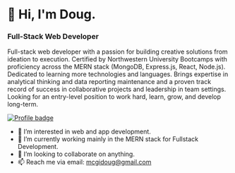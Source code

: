 # 👋 Hi, I'm Doug. 

### Full-Stack Web Developer

Full-stack web developer with a passion for building creative solutions from ideation to execution. Certified by Northwestern University Bootcamps with proficiency across the MERN stack (MongoDB, Express.js, React, Node.js). Dedicated to learning more technologies and languages. Brings expertise in analytical thinking and data reporting maintenance and a proven track record of success in collaborative projects and leadership in team settings. Looking for an entry-level position to work hard, learn, grow, and develop long-term.

[![Profile badge](https://www.codewars.com/users/mcgidoug/badges/large)](https://www.codewars.com/users/mcgidoug)

- 👀 I’m interested in web and app development. 
- 🌱 I’m currently working mainly in the MERN stack for Fullstack Development. 
- 💞️ I’m looking to collaborate on anything. 
- 📫 Reach me via email: mcgidoug@gmail.com 




<!---
mcgidoug/mcgidoug is a ✨ special ✨ repository because its `README.md` (this file) appears on your GitHub profile.
You can click the Preview link to take a look at your changes.
--->
